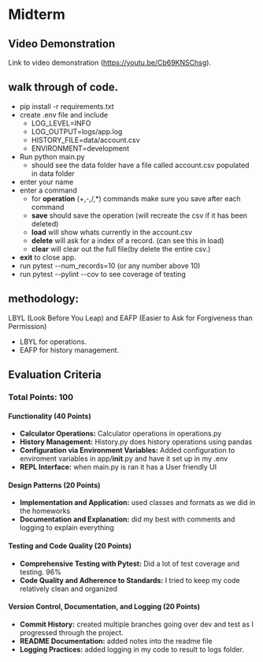 # Midterm 

## Video Demonstration
Link to video demonstration (https://youtu.be/Cb69KNSChsg).

## walk through of code.
- pip install -r requirements.txt
- create .env file and include 
    - LOG_LEVEL=INFO
    - LOG_OUTPUT=logs/app.log
    - HISTORY_FILE=data/account.csv
    - ENVIRONMENT=development
- Run python main.py
    - should see the data folder have a file called account.csv populated in data folder
- enter your name 
- enter a command 
    - for **operation** (+,-,/,*) commands make sure you save after each command
    - **save** should save the operation (will recreate the csv if it has been deleted)
    - **load** will show whats currently in the account.csv
    - **delete** will ask for a index of a record. (can see this in load)
    - **clear** will clear out the full file(by delete the entire csv.)
- **exit** to close app.
- run pytest --num_records=10 (or any number above 10)
- run pytest --pylint --cov to see coverage of testing


## methodology:

LBYL (Look Before You Leap) and EAFP (Easier to Ask for Forgiveness than Permission)

- LBYL for operations.
- EAFP for history management.



## Evaluation Criteria

### Total Points: 100

#### Functionality (40 Points)

- **Calculator Operations:** Calculator operations in operations.py
- **History Management:** History.py does history operations using pandas
- **Configuration via Environment Variables:** Added configuration to enviroment variables in app/__init__.py and have it set up in my .env 
- **REPL Interface:** when main.py is ran it has a User friendly UI

#### Design Patterns (20 Points)

- **Implementation and Application:** used classes and formats as we did in the homeworks 
- **Documentation and Explanation:** did my best with comments and logging to explain everything

#### Testing and Code Quality (20 Points)

- **Comprehensive Testing with Pytest:** Did a lot of test coverage and testing. 96%
- **Code Quality and Adherence to Standards:** I tried to keep my code relatively clean and organized

#### Version Control, Documentation, and Logging (20 Points)

- **Commit History:** created multiple branches going over dev and test as I progressed through the project.
- **README Documentation:** added notes into the readme file
- **Logging Practices:** added logging in my code to result to logs folder. 


